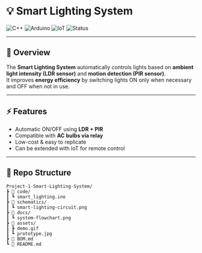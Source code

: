 # 💡 Smart Lighting System  

![C++](https://img.shields.io/badge/Language-C++-blue?logo=c%2b%2b)
![Arduino](https://img.shields.io/badge/Platform-Arduino-green?logo=arduino)
![IoT](https://img.shields.io/badge/Focus-IoT-yellow?logo=cloud)
![Status](https://img.shields.io/badge/Status-Active-brightgreen)

---

## 📌 Overview
The **Smart Lighting System** automatically controls lights based on **ambient light intensity (LDR sensor)** and **motion detection (PIR sensor)**.  
It improves **energy efficiency** by switching lights ON only when necessary and OFF when not in use.  

---

## ⚡ Features
- Automatic ON/OFF using **LDR + PIR**  
- Compatible with **AC bulbs via relay**  
- Low-cost & easy to replicate  
- Can be extended with IoT for remote control  

---

## 📂 Repo Structure
```text
Project-1-Smart-Lighting-System/
┣ 📂 code/
┃ ┗ smart_lighting.ino
┣ 📂 schematics/
┃ ┗ smart-lighting-circuit.png
┣ 📂 docs/
┃ ┗ system-flowchart.png
┣ 📂 assets/
┃ ┣ demo.gif
┃ ┗ prototype.jpg
┣ 📜 BOM.md
┗ 📜 README.md
